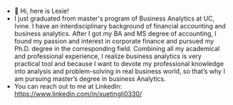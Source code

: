 - 🤘 Hi, here is Lexie!
- I just graduated from master's program of Business Analytics at UC, Ivine. I have an interdisciplinary background of financial accounting and business analytics. After I got my BA and MS degree of accounting, I found my passion and interest in corporate finance and pursued my Ph.D. degree in the corresponding field. Combining all my academical and professional experience, I realize business analytics is very practical tool and because I want to devote my professional knowledge into analysis and problem-solving in real business world, so that’s why I am pursuing master’s degree in business Analytics.
- You can reach out to me at LinkedIn: https://www.linkedin.com/in/xuetingli0330/

<!---
snowlxt/snowlxt is a ✨ special ✨ repository because its `README.md` (this file) appears on your GitHub profile.
You can click the Preview link to take a look at your changes.
--->
